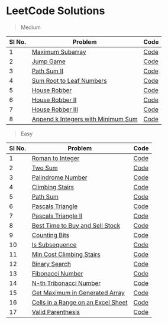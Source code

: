 # LeetCode Solutions

> Medium

| Sl No. | Problem                                                                                                 | Code                                                           |
|--------|---------------------------------------------------------------------------------------------------------|----------------------------------------------------------------|
| 1      | [Maximum Subarray](https://leetcode.com/problems/maximum-subarray/)                                     | [Code](./src/maximum_subarray/Solution.java)                   |
| 2      | [Jump Game](https://leetcode.com/problems/jump-game/)                                                   | [Code](./src/jump_game/Solution.java)                          |
| 3      | [Path Sum II](https://leetcode.com/problems/path-sum-ii/)                                               | [Code](./src/path_sum_ii/Solution.java)                        |
| 4      | [Sum Root to Leaf Numbers](https://leetcode.com/problems/sum-root-to-leaf-numbers/)                     | [Code](./src/sum_root_to_leaf_numbers/Solution.java)           |
| 5      | [House Robber](https://leetcode.com/problems/house-robber/)                                             | [Code](./src/house_robber/Solution.java)                       |
| 6      | [House Robber II](https://leetcode.com/problems/house-robber-ii/)                                       | [Code](./src/house_robber_ii/Solution.java)                    |
| 7      | [House Robber III](https://leetcode.com/problems/house-robber-iii/)                                     | [Code](./src/house_robber_iii/Solution.java)                   |
| 8      | [Append k Integers with Minimum Sum](https://leetcode.com/problems/append-k-integers-with-minimal-sum/) | [Code](./src/append_k_integers_with_minimal_sum/Solution.java) |

> Easy

| Sl No. | Problem                                                                                                 | Code                                                           |
|--------|---------------------------------------------------------------------------------------------------------|----------------------------------------------------------------|
| 1      | [Roman to Integer](https://leetcode.com/problems/roman-to-integer)                                      | [Code](./src/roman_to_integer/Solution.java)                   |
| 2      | [Two Sum](https://leetcode.com/problems/two-sum)                                                        | [Code](./src/two_sum/Solution.java)                            |
| 3      | [Palindrome Number](https://leetcode.com/problems/palindrome-number/)                                   | [Code](./src/palindrome_number/Solution.java)                  |
| 4      | [Climbing Stairs](https://leetcode.com/problems/climbing-stairs/)                                       | [Code](./src/climbing_stairs/Solution.java)                    |
| 5      | [Path Sum](https://leetcode.com/problems/path-sum/)                                                     | [Code](./src/path_sum/Solution.java)                           | 
| 6      | [Pascals Triangle](https://leetcode.com/problems/pascals-triangle/)                                     | [Code](./src/pascals_triangle/Solution.java)                   | 
| 7      | [Pascals Triangle II](https://leetcode.com/problems/pascals-triangle-ii/)                               | [Code](./src/pascals_triangle_ii/Solution.java)                | 
| 8      | [Best Time to Buy and Sell Stock](https://leetcode.com/problems/best-time-to-buy-and-sell-stock/)       | [Code](./src/best_time_to_buy_and_sell_stock/Solution.java)    | 
| 9      | [Counting Bits](https://leetcode.com/problems/counting-bits/)                                           | [Code](./src/counting_bits/Solution.java)                      | 
| 10     | [Is Subsequence](https://leetcode.com/problems/is-subsequence/)                                         | [Code](./src/is_subsequence/Solution.java)                     | 
| 11     | [Min Cost Climbing Stairs](https://leetcode.com/problems/min-cost-climbing-stairs/)                     | [Code](./src/min_cost_climbing_stairs/Solution.java)           | 
| 12     | [Binary Search](https://leetcode.com/problems/binary-search/)                                           | [Code](./src/binary_search/Solution.java)                      | 
| 13     | [Fibonacci Number](https://leetcode.com/problems/fibonacci-number/)                                     | [Code](./src/fibonacci_number/Solution.java)                   | 
| 14     | [N-th Tribonacci Number](https://leetcode.com/problems/n-th-tribonacci-number/)                         | [Code](./src/n_th_tribonacci_number/Solution.java)             | 
| 15     | [Get Maximum in Generated Array](https://leetcode.com/problems/get-maximum-in-generated-array/)         | [Code](./src/get_maximum_in_generated_array/Solution.java)     | 
| 16     | [Cells in a Range on an Excel Sheet](https://leetcode.com/problems/cells-in-a-range-on-an-excel-sheet/) | [Code](./src/cells_in_a_range_on_an_excel_sheet/Solution.java) | 
| 17     | [Valid Parenthesis](https://leetcode.com/problems/valid-parentheses/)                                   | [Code](./src/valid_parentheses/Solution.java)                  | 

